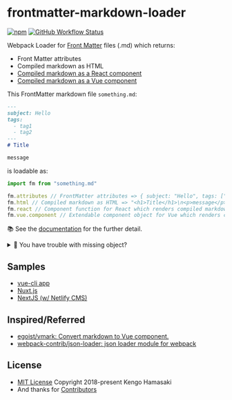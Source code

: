 # frontmatter-markdown-loader

[![npm](https://img.shields.io/npm/v/frontmatter-markdown-loader.svg?style=for-the-badge)](https://www.npmjs.com/package/frontmatter-markdown-loader)
[![GitHub Workflow Status](https://img.shields.io/github/workflow/status/hmsk/frontmatter-markdown-loader/Node%20CI?style=for-the-badge)](https://github.com/hmsk/frontmatter-markdown-loader/actions?query=workflow%3A%22Node+CI%22)

Webpack Loader for [Front Matter](https://jekyllrb.com/docs/front-matter/) files (.md) which returns:

- Front Matter attributes
- Compiled markdown as HTML
- [Compiled markdown as a React component](https://hmsk.github.io/frontmatter-markdown-loader/react.html)
- [Compiled markdown as a Vue component](https://hmsk.github.io/frontmatter-markdown-loader/vue.html)

This FrontMatter markdown file `something.md`:

```md
---
subject: Hello
tags:
  - tag1
  - tag2
---
# Title

message
```

is loadable as:

```js
import fm from "something.md"

fm.attributes // FrontMatter attributes => { subject: "Hello", tags: ["tag1", "tag2"] }
fm.html // Compiled markdown as HTML => "<h1>Title</h1>\n<p>message</p>\n"
fm.react // Component function for React which renders compiled markdown (Disabled as default)
fm.vue.component // Extendable component object for Vue which renders compiled markdown (Disabled as default)
```

📚 See the [documentation](https://hmsk.github.io/frontmatter-markdown-loader/) for the further detail.

<details>
<summary>🔰 You have trouble with missing object?</summary>

The loader got the breaking changes in the latest major update. The article which you referred might premise on the old version. Check the installed version, if that says `1.x.y`, see [this guide](https://hmsk.github.io/frontmatter-markdown-loader/migration).
</details>

## Samples

- [vue-cli app](https://github.com/hmsk/frontmatter-markdown-loader-vue-sample)
- [Nuxt.js](https://github.com/hmsk/frontmatter-markdown-loader-nuxt-sample)
- [NextJS (w/ Netlify CMS)](https://www.netlifycms.org/docs/nextjs/)

## Inspired/Referred

- [egoist/vmark: Convert markdown to Vue component.](https://github.com/egoist/vmark)
- [webpack-contrib/json-loader: json loader module for webpack](https://github.com/webpack-contrib/json-loader)

## License

- [MIT License](LICENSE) Copyright 2018-present Kengo Hamasaki
- And thanks for [Contributors](https://github.com/hmsk/frontmatter-markdown-loader/graphs/contributors)
